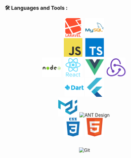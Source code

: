 ### :hammer_and_wrench: Languages and Tools :

<div align="center">
  
  <img src="https://github.com/devicons/devicon/blob/master/icons/laravel/laravel-plain-wordmark.svg" title="PHP Laravel" alt="Laravel" width="60" height="60"/>&nbsp;
   <img src="https://github.com/devicons/devicon/blob/master/icons/mysql/mysql-original-wordmark.svg" title="MySQL"  alt="MySQL" width="60" height="60"/>&nbsp;
  <br>
<img src="https://github.com/devicons/devicon/blob/master/icons/javascript/javascript-original.svg" title="JavaScript" alt="JavaScript" width="60" height="60"/>&nbsp;
   <img src="https://github.com/devicons/devicon/blob/master/icons/typescript/typescript-original.svg" title="Typescript" alt="Typescript" width="60" height="60"/>&nbsp;
  <br>
<img src="https://github.com/devicons/devicon/blob/master/icons/nodejs/nodejs-original-wordmark.svg" title="NodeJS" alt="NodeJS" height="60" width="60" height="40"/>&nbsp;
  <img src="https://github.com/devicons/devicon/blob/master/icons/react/react-original-wordmark.svg" title="React" alt="React" width="60" height="60"/>&nbsp;
    <img src="https://github.com/devicons/devicon/blob/master/icons/vuejs/vuejs-original.svg" title="Vue" alt="VueJs" width="60" height="60"/>&nbsp;
   <img src="https://github.com/devicons/devicon/blob/master/icons/redux/redux-original.svg" title="Redux" alt="Redux " width="60" height="60"/>&nbsp;
   <br>
   <img src="https://github.com/devicons/devicon/blob/master/icons/dart/dart-plain-wordmark.svg" title="Dart" alt="Dart" width="60" height="60"/>
   <img src="https://github.com/devicons/devicon/blob/master/icons/flutter/flutter-original.svg" title="Flutter" alt="Flutter" width="60" height="60"/>
  <br>
  <img src="https://github.com/devicons/devicon/blob/master/icons/materialui/materialui-original.svg" title="Material UI" alt="Material UI" width="60" height="60"/>&nbsp;
   <img src="https://gw.alipayobjects.com/zos/rmsportal/KDpgvguMpGfqaHPjicRK.svg" title="ANT Design" alt="ANT Design" width="60" height="60"/>&nbsp;
  <br>
  <img src="https://github.com/devicons/devicon/blob/master/icons/css3/css3-plain-wordmark.svg"  title="CSS3" alt="CSS" width="60" height="60"/>&nbsp;
  <img src="https://github.com/devicons/devicon/blob/master/icons/html5/html5-original.svg" title="HTML5" alt="HTML" width="60" height="60"/>&nbsp;
 
  <br>
  <img src="https://git-scm.com/images/logos/1color-orange-lightbg@2x.png" title="Git" alt="Git" width="140" height="60"/>
</div>
